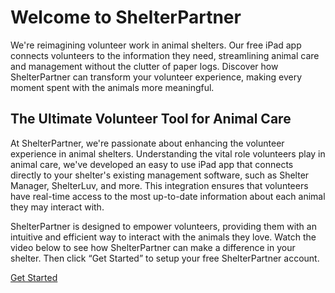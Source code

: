 # Welcome to ShelterPartner

We're reimagining volunteer work in animal shelters. Our free iPad app connects volunteers to the information they need, streamlining animal care and management without the clutter of paper logs. Discover how ShelterPartner can transform your volunteer experience, making every moment spent with the animals more meaningful.

## The Ultimate Volunteer Tool for Animal Care

At ShelterPartner, we're passionate about enhancing the volunteer experience in animal shelters. Understanding the vital role volunteers play in animal care, we've developed an easy to use iPad app that connects directly to your shelter's existing management software, such as Shelter Manager, ShelterLuv, and more. This integration ensures that volunteers have real-time access to the most up-to-date information about each animal they may interact with.

ShelterPartner is designed to empower volunteers, providing them with an intuitive and efficient way to interact with the animals they love. Watch the video below to see how ShelterPartner can make a difference in your shelter. Then click “Get Started” to setup your free ShelterPartner account.



[Get Started](https://shelterpartner.org/new-shelter)
